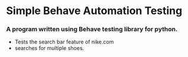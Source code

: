 # Simple Behave Automation Testing

### A program written using Behave testing library for python.
 - Tests the search bar feature of nike.com
 - searches for multiple shoes.
